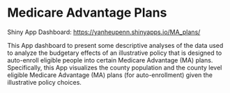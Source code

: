 # Medicare Advantage Plans

Shiny App Dashboard: https://yanheupenn.shinyapps.io/MA_plans/

This App dashboard to present some descriptive analyses of the data used to analyze the budgetary effects of an illustrative policy that is designed to auto-enroll eligible people into certain Medicare Advantage (MA) plans. Specifically, this App visualizes the county population and the county level eligible Medicare Advantage (MA) plans (for auto-enrollment) given the illustrative policy choices.
